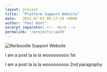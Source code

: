 ```yaml
---
layout: project
title:  "Platform Support Website"
date:   2015-07-01 08:17:19 +0000
author: "Paul Kent"
excerpt_separator: <!-- more -->
permalink: '/projects/:path'
---
```

![Kerboodle Support Website]({{site.baseurl}}/images/kerboodle-support.png)<!-- more -->
<p>I am a post la la la wooooooooo 1st</p>
<p>I am a post la la la wooooooooo 2nd paragraphy</p>
